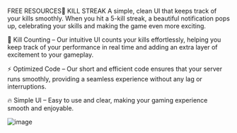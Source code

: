 FREE RESOURCES🔷
KILL STREAK
A simple, clean UI that keeps track of your kills smoothly. When you hit a 5-kill streak, a beautiful notification pops up, celebrating your skills and making the game even more exciting.

🌟 Kill Counting – Our intuitive UI counts your kills effortlessly, helping you keep track of your performance in real time and adding an extra layer of excitement to your gameplay.

⚡ Optimized Code – Our short and efficient code ensures that your server runs smoothly, providing a seamless experience without any lag or interruptions.

🔥 Simple UI – Easy to use and clear, making your gaming experience smooth and enjoyable.


![image](https://github.com/user-attachments/assets/583c98ab-cd02-4132-a8e3-c87a29639fe6)
